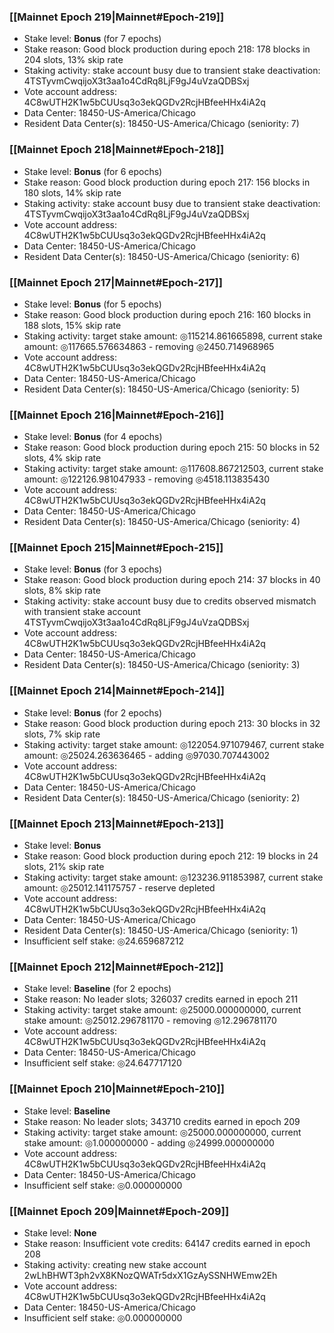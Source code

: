 ### [[Mainnet Epoch 219|Mainnet#Epoch-219]]
* Stake level: **Bonus** (for 7 epochs)
* Stake reason: Good block production during epoch 218: 178 blocks in 204 slots, 13% skip rate
* Staking activity: stake account busy due to transient stake deactivation: 4TSTyvmCwqijoX3t3aa1o4CdRq8LjF9gJ4uVzaQDBSxj
* Vote account address: 4C8wUTH2K1w5bCUUsq3o3ekQGDv2RcjHBfeeHHx4iA2q
* Data Center: 18450-US-America/Chicago
* Resident Data Center(s): 18450-US-America/Chicago (seniority: 7)
### [[Mainnet Epoch 218|Mainnet#Epoch-218]]
* Stake level: **Bonus** (for 6 epochs)
* Stake reason: Good block production during epoch 217: 156 blocks in 180 slots, 14% skip rate
* Staking activity: stake account busy due to transient stake deactivation: 4TSTyvmCwqijoX3t3aa1o4CdRq8LjF9gJ4uVzaQDBSxj
* Vote account address: 4C8wUTH2K1w5bCUUsq3o3ekQGDv2RcjHBfeeHHx4iA2q
* Data Center: 18450-US-America/Chicago
* Resident Data Center(s): 18450-US-America/Chicago (seniority: 6)
### [[Mainnet Epoch 217|Mainnet#Epoch-217]]
* Stake level: **Bonus** (for 5 epochs)
* Stake reason: Good block production during epoch 216: 160 blocks in 188 slots, 15% skip rate
* Staking activity: target stake amount: ◎115214.861665898, current stake amount: ◎117665.576634863 - removing ◎2450.714968965
* Vote account address: 4C8wUTH2K1w5bCUUsq3o3ekQGDv2RcjHBfeeHHx4iA2q
* Data Center: 18450-US-America/Chicago
* Resident Data Center(s): 18450-US-America/Chicago (seniority: 5)
### [[Mainnet Epoch 216|Mainnet#Epoch-216]]
* Stake level: **Bonus** (for 4 epochs)
* Stake reason: Good block production during epoch 215: 50 blocks in 52 slots, 4% skip rate
* Staking activity: target stake amount: ◎117608.867212503, current stake amount: ◎122126.981047933 - removing ◎4518.113835430
* Vote account address: 4C8wUTH2K1w5bCUUsq3o3ekQGDv2RcjHBfeeHHx4iA2q
* Data Center: 18450-US-America/Chicago
* Resident Data Center(s): 18450-US-America/Chicago (seniority: 4)
### [[Mainnet Epoch 215|Mainnet#Epoch-215]]
* Stake level: **Bonus** (for 3 epochs)
* Stake reason: Good block production during epoch 214: 37 blocks in 40 slots, 8% skip rate
* Staking activity: stake account busy due to credits observed mismatch with transient stake account 4TSTyvmCwqijoX3t3aa1o4CdRq8LjF9gJ4uVzaQDBSxj
* Vote account address: 4C8wUTH2K1w5bCUUsq3o3ekQGDv2RcjHBfeeHHx4iA2q
* Data Center: 18450-US-America/Chicago
* Resident Data Center(s): 18450-US-America/Chicago (seniority: 3)
### [[Mainnet Epoch 214|Mainnet#Epoch-214]]
* Stake level: **Bonus** (for 2 epochs)
* Stake reason: Good block production during epoch 213: 30 blocks in 32 slots, 7% skip rate
* Staking activity: target stake amount: ◎122054.971079467, current stake amount: ◎25024.263636465 - adding ◎97030.707443002
* Vote account address: 4C8wUTH2K1w5bCUUsq3o3ekQGDv2RcjHBfeeHHx4iA2q
* Data Center: 18450-US-America/Chicago
* Resident Data Center(s): 18450-US-America/Chicago (seniority: 2)
### [[Mainnet Epoch 213|Mainnet#Epoch-213]]
* Stake level: **Bonus**
* Stake reason: Good block production during epoch 212: 19 blocks in 24 slots, 21% skip rate
* Staking activity: target stake amount: ◎123236.911853987, current stake amount: ◎25012.141175757 - reserve depleted
* Vote account address: 4C8wUTH2K1w5bCUUsq3o3ekQGDv2RcjHBfeeHHx4iA2q
* Data Center: 18450-US-America/Chicago
* Resident Data Center(s): 18450-US-America/Chicago (seniority: 1)
* Insufficient self stake: ◎24.659687212
### [[Mainnet Epoch 212|Mainnet#Epoch-212]]
* Stake level: **Baseline** (for 2 epochs)
* Stake reason: No leader slots; 326037 credits earned in epoch 211
* Staking activity: target stake amount: ◎25000.000000000, current stake amount: ◎25012.296781170 - removing ◎12.296781170
* Vote account address: 4C8wUTH2K1w5bCUUsq3o3ekQGDv2RcjHBfeeHHx4iA2q
* Data Center: 18450-US-America/Chicago
* Insufficient self stake: ◎24.647717120
### [[Mainnet Epoch 210|Mainnet#Epoch-210]]
* Stake level: **Baseline**
* Stake reason: No leader slots; 343710 credits earned in epoch 209
* Staking activity: target stake amount: ◎25000.000000000, current stake amount: ◎1.000000000 - adding ◎24999.000000000
* Vote account address: 4C8wUTH2K1w5bCUUsq3o3ekQGDv2RcjHBfeeHHx4iA2q
* Data Center: 18450-US-America/Chicago
* Insufficient self stake: ◎0.000000000
### [[Mainnet Epoch 209|Mainnet#Epoch-209]]
* Stake level: **None**
* Stake reason: Insufficient vote credits: 64147 credits earned in epoch 208
* Staking activity: creating new stake account 2wLhBHWT3ph2vX8KNozQWATr5dxX1GzAySSNHWEmw2Eh
* Vote account address: 4C8wUTH2K1w5bCUUsq3o3ekQGDv2RcjHBfeeHHx4iA2q
* Data Center: 18450-US-America/Chicago
* Insufficient self stake: ◎0.000000000